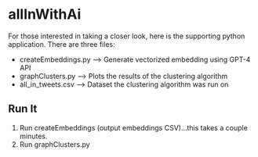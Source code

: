 # allInWithAi
For those interested in taking a closer look, here is the supporting python application. There are three files:
* createEmbeddings.py --> Generate vectorized embedding using GPT-4 API
* graphClusters.py --> Plots the results of the clustering algorithm
* all_in_tweets.csv --> Dataset the clustering algorithm was run on

## Run It
1. Run createEmbeddings (output embeddings CSV)...this takes a couple minutes.
2. Run graphClusters.py
